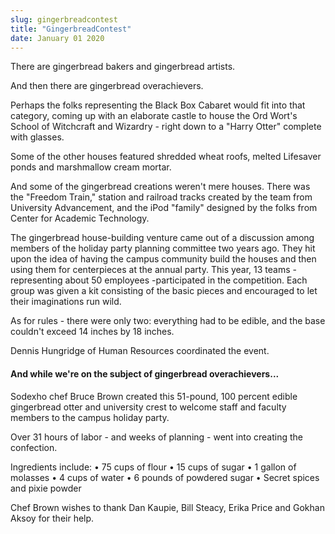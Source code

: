 ```yaml
---
slug: gingerbreadcontest
title: "GingerbreadContest"
date: January 01 2020
---
```


<p>There are gingerbread bakers and gingerbread artists.
</p><p>And then there are gingerbread overachievers.
</p><p>Perhaps the folks representing the Black Box Cabaret would fit into that category, coming up with an elaborate castle to house the Ord Wort's School of Witchcraft and Wizardry - right down to a "Harry Otter" complete with glasses.
</p><p>Some of the other houses featured shredded wheat roofs, melted Lifesaver ponds and marshmallow cream mortar.
</p><p>And some of the gingerbread creations weren't mere houses. There was the "Freedom Train," station and railroad tracks created by the team from University Advancement, and the iPod "family" designed by the folks from Center for Academic Technology.
</p><p>The gingerbread house-building venture came out of a discussion among members of the holiday party planning committee two years ago. They hit upon the idea of having the campus community build the houses and then using them for centerpieces at the annual party. This year, 13 teams - representing about 50 employees -participated in the competition. Each group was given a kit consisting of the basic pieces and encouraged to let their imaginations run wild.
</p><p>As for rules - there were only two: everything had to be edible, and the base couldn't exceed 14 inches by 18 inches.
</p><p>Dennis Hungridge of Human Resources coordinated the event.
</p><h4>And while we're on the subject of gingerbread overachievers...</h4><p>Sodexho chef Bruce Brown created this 51-pound, 100 percent edible gingerbread otter and university crest to welcome staff and faculty members to the campus holiday party.
</p><p>Over 31 hours of labor - and weeks of planning - went into creating the confection.
</p><p>Ingredients include: • 75 cups of flour • 15 cups of sugar • 1 gallon of molasses • 4 cups of water • 6 pounds of powdered sugar • Secret spices and pixie powder
</p><p>Chef Brown wishes to thank Dan Kaupie, Bill Steacy, Erika Price and Gokhan Aksoy for their help.
</p>
